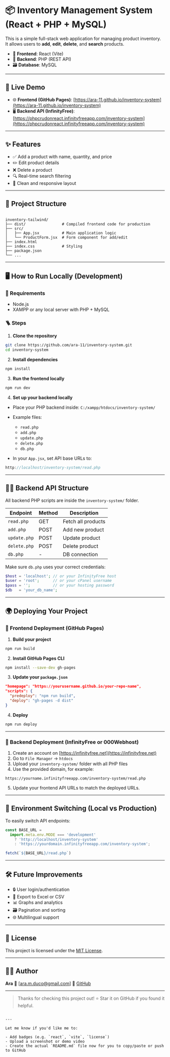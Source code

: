 # 📦 Inventory Management System (React + PHP + MySQL)

This is a simple full-stack web application for managing product inventory. It allows users to **add**, **edit**, **delete**, and **search** products.

- 🔧 **Frontend**: React (Vite)
- 🧠 **Backend**: PHP (REST API)
- 🗃️ **Database**: MySQL

---

## 🔗 Live Demo

- 🌐 **Frontend (GitHub Pages)**: [https://ara-11.github.io/inventory-system](https://ara-11.github.io/inventory-system)
- 🖥️ **Backend API (InfinityFree)**: [https://phpcrudonreact.infinityfreeapp.com/inventory-system](https://phpcrudonreact.infinityfreeapp.com/inventory-system)

---

## ✨ Features

- ✅ Add a product with name, quantity, and price
- ✏️ Edit product details
- ❌ Delete a product
- 🔍 Real-time search filtering
- 💅 Clean and responsive layout

---

## 📂 Project Structure

```

inventory-tailwind/
├── dist/                # Compiled frontend code for production
├── src/
│   ├── App.jsx          # Main application logic
│   └── ProductForm.jsx  # Form component for add/edit
├── index.html
├── index.css            # Styling
├── package.json
└── ...

````

---

## 🖥️ How to Run Locally (Development)

### 🔧 Requirements

- Node.js
- XAMPP or any local server with PHP + MySQL

### 🪜 Steps

1. **Clone the repository**

```bash
git clone https://github.com/ara-11/inventory-system.git
cd inventory-system
````

2. **Install dependencies**

```bash
npm install
```

3. **Run the frontend locally**

```bash
npm run dev
```

4. **Set up your backend locally**

* Place your PHP backend inside:
  `C:/xampp/htdocs/inventory-system/`

* Example files:

  * `read.php`
  * `add.php`
  * `update.php`
  * `delete.php`
  * `db.php`

* In your `App.jsx`, set API base URLs to:

```js
http://localhost/inventory-system/read.php
```

---

## 🧑‍💻 Backend API Structure

All backend PHP scripts are inside the `inventory-system/` folder.

| Endpoint     | Method | Description        |
| ------------ | ------ | ------------------ |
| `read.php`   | GET    | Fetch all products |
| `add.php`    | POST   | Add new product    |
| `update.php` | POST   | Update product     |
| `delete.php` | POST   | Delete product     |
| `db.php`     | -      | DB connection      |

Make sure `db.php` uses your correct credentials:

```php
$host = 'localhost'; // or your InfinityFree host
$user = 'root';      // or your cPanel username
$pass = '';          // or your hosting password
$db   = 'your_db_name';
```

---

## 🌍 Deploying Your Project

### 🚀 Frontend Deployment (GitHub Pages)

1. **Build your project**

```bash
npm run build
```

2. **Install GitHub Pages CLI**

```bash
npm install --save-dev gh-pages
```

3. **Update your `package.json`**

```json
"homepage": "https://yourusername.github.io/your-repo-name",
"scripts": {
  "predeploy": "npm run build",
  "deploy": "gh-pages -d dist"
}
```

4. **Deploy**

```bash
npm run deploy
```

---

### 🚀 Backend Deployment (InfinityFree or 000Webhost)

1. Create an account on [https://infinityfree.net](https://infinityfree.net)
2. Go to `File Manager` → `htdocs`
3. Upload your `inventory-system/` folder with all PHP files
4. Use the provided domain, for example:

```
https://yourname.infinityfreeapp.com/inventory-system/read.php
```

5. Update your frontend API URLs to match the deployed URLs.

---

## 🔐 Environment Switching (Local vs Production)

To easily switch API endpoints:

```js
const BASE_URL =
  import.meta.env.MODE === 'development'
    ? 'http://localhost/inventory-system'
    : 'https://yourdomain.infinityfreeapp.com/inventory-system';

fetch(`${BASE_URL}/read.php`)
```

---

## 🛠️ Future Improvements

* 🔒 User login/authentication
* 📄 Export to Excel or CSV
* 📊 Graphs and analytics
* 🗃 Pagination and sorting
* 🌐 Multilingual support

---

## 📘 License

This project is licensed under the [MIT License](LICENSE).

---

## 👨‍💻 Author

**Ara**
📧 \[[ara.m.duco@gmail.com](mailto:ara.m.duco@gmail.com)]
💼 [GitHub](https://github.com/ara-11)

---

> Thanks for checking this project out! ⭐ Star it on GitHub if you found it helpful.

```

---

Let me know if you'd like me to:

- Add badges (e.g. `react`, `vite`, `license`)
- Upload a screenshot or demo video
- Create the actual `README.md` file now for you to copy/paste or push to GitHub
```
